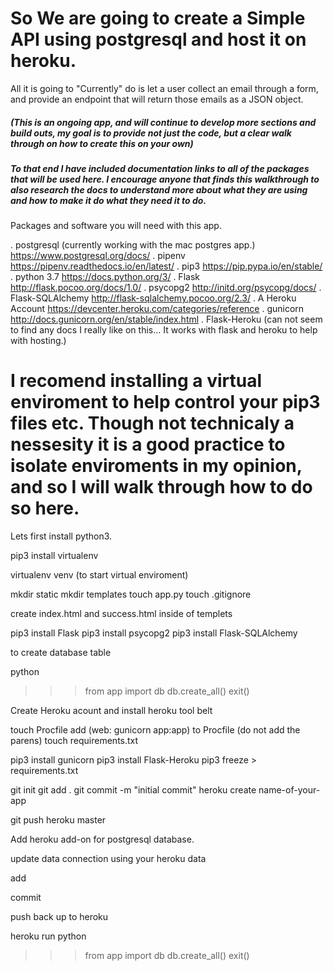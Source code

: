 # So We are going to create a Simple API using postgresql and host it on heroku.
All it is going to "Currently" do is let a user collect an email through a form, and provide an endpoint that will return those emails as a JSON object.

##### (This is an ongoing app, and will continue to develop more sections and build outs, my goal is to provide not just the code, but a clear walk through on how to create this on your own)

##### To that end I have included documentation links to all of the packages that will be used here. I encourage anyone that finds this walkthrough to also research the docs to understand more about what they are using and how to make it do what they need it to do.

Packages and software you will need with this app.

. postgresql (currently working with the mac postgres app.)
	https://www.postgresql.org/docs/
. pipenv
	https://pipenv.readthedocs.io/en/latest/
. pip3
	https://pip.pypa.io/en/stable/
. python 3.7
	https://docs.python.org/3/
. Flask
	http://flask.pocoo.org/docs/1.0/
. psycopg2
	http://initd.org/psycopg/docs/
. Flask-SQLAlchemy
	http://flask-sqlalchemy.pocoo.org/2.3/
. A Heroku Account
	https://devcenter.heroku.com/categories/reference
. gunicorn
	http://docs.gunicorn.org/en/stable/index.html
. Flask-Heroku
	(can not seem to find any docs I really like on this... It works with flask and heroku to help with hosting.)

# I recomend installing a virtual enviroment to help control your pip3 files etc. Though not technicaly a nessesity it is a good practice to isolate enviroments in my opinion, and so I will walk through how to do so here.

Lets first install python3.


pip3 install virtualenv

virtualenv venv (to start virtual enviroment)


mkdir static
mkdir templates
touch app.py
touch .gitignore

create index.html and success.html inside of templets


pip3 install Flask
pip3 install psycopg2
pip3 install Flask-SQLAlchemy



to create database table

python
>>> from app import db
>>> db.create_all()
>>> exit()


Create Heroku acount and install heroku tool belt


touch Procfile
add (web: gunicorn app:app) to Procfile (do not add the parens)
touch requirements.txt



pip3 install gunicorn
pip3 install Flask-Heroku
pip3 freeze > requirements.txt


git init
git add .
git commit -m "initial commit"
heroku create name-of-your-app

git push heroku master

Add heroku add-on for postgresql database.

update data connection using your heroku data

add

commit

push back up to heroku

heroku run python
>>> from app import db
>>> db.create_all()
>>> exit()



